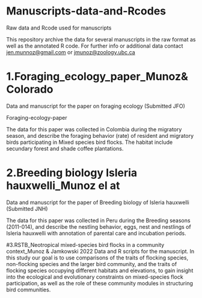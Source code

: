 # Manuscripts-data-and-Rcodes
Raw data and Rcode used for manuscripts 

This repository archive the data for several manuscripts in the raw format as well as the annotated R code. For further info or additional data contact jen.munnoz@gmail.com or jmunoz@zoology.ubc.ca

# 1.Foraging_ecology_paper_Munoz&Colorado
Data and manuscript for the paper on foraging ecology (Submitted JFO)

Foraging-ecology-paper

The data for this paper was collected in Colombia during the migratory season, and describe the foraging behavior (rate) 
of resident and migratory birds participating in Mixed species bird flocks. The habitat include secundary forest and shade 
coffee plantations.

# 2.Breeding biology Isleria hauxwelli_Munoz el at
Data and manuscript for the paper of Breeding biology of Isleria hauxwelli (Submitted JNH)


The data for this paper was collected in Peru during the Breeding seasons (2011-014), and describe the nestling behavior, eggs, nest and nestlings of Isleria hauxwelli with annotation of parental care and incubation periods.

#3.RSTB_Neotropical mixed-species bird flocks in a community context_Munoz & Jamkowski 2022
Data and R scripts for the manuscript. In this study our goal is to use  comparisons of the traits of flocking species,  non-flocking species and the larger bird community, and the traits of flocking species occupying different habitats and elevations, to gain insight into the ecological and evolutionary constraints on mixed-species flock participation, as well as the role of these community modules in structuring bird communities. 


